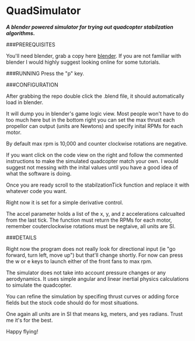 QuadSimulator
=============

***A blender powered simulator for trying out quadcopter stabilzation algorithms.***


###PREREQUISITES

You'll need blender, grab a copy here <a href="http://www.blender.org/">blender</a>. If you are not familiar with blender I would highly suggest looking online for some tutorials.


###RUNNING
  Press the "p" key.


###CONFIGURATION

After grabbing the repo double click the .blend file, it should automatically load in blender.

It will dump you in blender's game logic view.
Most people won't have to do too much here but in the bottom right you can set the max thrust each propellor can output (units are Newtons) and specify inital RPMs for each motor.

By default max rpm is 10,000 and counter clockwise rotations are negative.

If you want click on the code view on the right and follow the commented instructions to make the simulated quadcopter match your own.
I would suggest not messing with the inital values until you have a good idea of what the software is doing.

Once you are ready scroll to the stabilzationTick function and replace it with whatever code you want.

Right now it is set for a simple derivative control.

The accel parameter holds a list of the x, y, and z accelerations calcualted from the last tick.
The function must return the RPMs for each motor, remember couterclockwise rotations must be negtaive, all units are SI.




###DETAILS

Right now the program does not really look for directional input (ie "go forward, turn left, move up") but that'll change shortly.
For now can press the w or e keys to launch either of the front fans to max rpm.

The simulator does not take into account pressure changes or any aerodynamics. It uses simple angular and linear inertial physics calculations to simulate the quadcopter.

You can refine the simulation by specifing thrust curves or adding force fields but the stock code should do for most situations.

One again all units are in SI that means kg, meters, and yes radians. Trust me it's for the best.

Happy flying!
